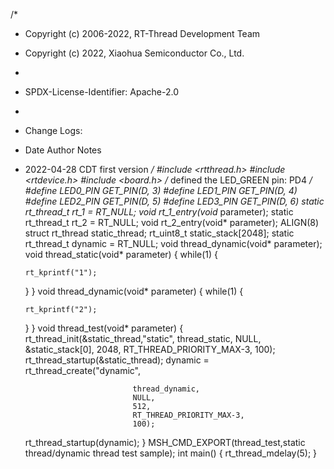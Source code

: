 /*

* Copyright (c) 2006-2022, RT-Thread Development Team

* Copyright (c) 2022, Xiaohua Semiconductor Co., Ltd.

* 

* SPDX-License-Identifier: Apache-2.0

* 

* Change Logs:

* Date           Author       Notes

* 2022-04-28     CDT          first version
  */
  #include <rtthread.h>
  #include <rtdevice.h>
  #include <board.h>
  /* defined the LED_GREEN pin: PD4 */
  #define LED0_PIN GET_PIN(D, 3)
  #define LED1_PIN GET_PIN(D, 4)
  #define LED2_PIN GET_PIN(D, 5)
  #define LED3_PIN GET_PIN(D, 6)
  static rt_thread_t rt_1 = RT_NULL;
  void rt_1_entry(void* parameter);
  static rt_thread_t rt_2 = RT_NULL;
  void rt_2_entry(void* parameter);
  ALIGN(8)
  struct rt_thread static_thread;
  rt_uint8_t static_stack[2048];
  static rt_thread_t dynamic = RT_NULL;
  void thread_dynamic(void* parameter);
  void thread_static(void* parameter)
  {
  while(1)
  {
  
      rt_kprintf("1");
  
  }
  }
  void thread_dynamic(void* parameter)
  {
  while(1)
  {
  
      rt_kprintf("2");
  
  }
  }
  void thread_test(void* parameter)
  {
  rt_thread_init(&static_thread,"static", thread_static, NULL, &static_stack[0], 2048, RT_THREAD_PRIORITY_MAX-3, 100);
  rt_thread_startup(&static_thread);
  dynamic = rt_thread_create("dynamic",
  
                              thread_dynamic,
                              NULL,
                              512,
                              RT_THREAD_PRIORITY_MAX-3,
                              100);
  
  rt_thread_startup(dynamic);
  }
  MSH_CMD_EXPORT(thread_test,static thread/dynamic thread test sample);
  int main()
  {
   rt_thread_mdelay(5);
  }
